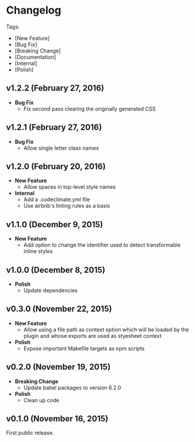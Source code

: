 # Changelog

Tags:

- [New Feature]
- [Bug Fix]
- [Breaking Change]
- [Documentation]
- [Internal]
- [Polish]

## v1.2.2 (February 27, 2016)

- **Bug Fix**
  - Fix second pass clearing the originally generated CSS

## v1.2.1 (February 27, 2016)

- **Bug Fix**
  - Allow single letter class names

## v1.2.0 (February 20, 2016)

- **New Feature**
  - Allow spaces in top-level style names
- **Internal**
  - Add a .codeclimate.yml file
  - Use airbnb's linting rules as a basis

## v1.1.0 (December 9, 2015)

- **New Feature**
  - Add option to change the identifier used to detect transformable inline styles

## v1.0.0 (December 8, 2015)

- **Polish**
  - Update dependencies

## v0.3.0 (November 22, 2015)

- **New Feature**
  - Allow using a file path as context option which will be loaded by the plugin and whose exports are used as styesheet context
- **Polish**
  - Expose important Makefile targets as npm scripts

## v0.2.0 (November 19, 2015)

- **Breaking Change**
  - Update babel packages to version 6.2.0
- **Polish**
  - Clean up code

## v0.1.0 (November 16, 2015)

First public release.
